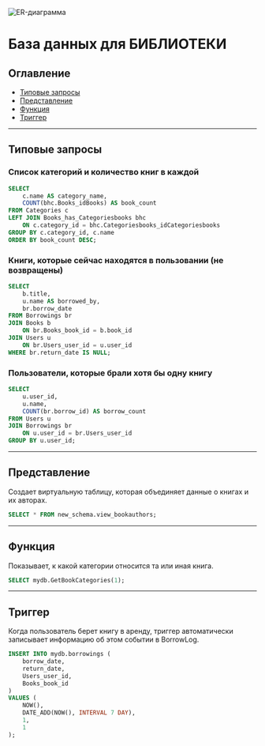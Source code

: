 ![ER-диаграмма](https://github.com/user-attachments/assets/b8b09b73-7da9-4921-bd8d-3df0202c6461)

# База данных для БИБЛИОТЕКИ

## Оглавление
- [Типовые запросы](#типовые-запросы)
- [Представление](#представление)
- [Функция](#функция)
- [Триггер](#триггер)

---

## Типовые запросы

### Список категорий и количество книг в каждой

```sql
SELECT 
    c.name AS category_name,
    COUNT(bhc.Books_idBooks) AS book_count
FROM Categories c
LEFT JOIN Books_has_Categoriesbooks bhc 
    ON c.category_id = bhc.Categoriesbooks_idCategoriesbooks
GROUP BY c.category_id, c.name
ORDER BY book_count DESC;
```

### Книги, которые сейчас находятся в пользовании (не возвращены)

```sql
SELECT 
    b.title, 
    u.name AS borrowed_by, 
    br.borrow_date
FROM Borrowings br
JOIN Books b 
    ON br.Books_book_id = b.book_id
JOIN Users u 
    ON br.Users_user_id = u.user_id
WHERE br.return_date IS NULL;
```

### Пользователи, которые брали хотя бы одну книгу

```sql
SELECT 
    u.user_id, 
    u.name, 
    COUNT(br.borrow_id) AS borrow_count
FROM Users u
JOIN Borrowings br 
    ON u.user_id = br.Users_user_id
GROUP BY u.user_id;
```

---

## Представление

Создает виртуальную таблицу, которая объединяет данные о книгах и их авторах.

```sql
SELECT * FROM new_schema.view_bookauthors;
```

---

## Функция

Показывает, к какой категории относится та или иная книга.

```sql
SELECT mydb.GetBookCategories(1);
```

---

## Триггер

Когда пользователь берет книгу в аренду, триггер автоматически записывает информацию об этом событии в BorrowLog.

```sql
INSERT INTO mydb.borrowings (
    borrow_date, 
    return_date, 
    Users_user_id, 
    Books_book_id
)
VALUES (
    NOW(), 
    DATE_ADD(NOW(), INTERVAL 7 DAY), 
    1, 
    1
);
```
